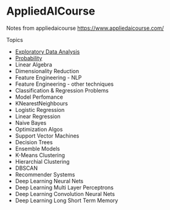 # AppliedAICourse
Notes from appliedaicourse https://www.appliedaicourse.com/ 

Topics

* [Exploratory Data Analysis](https://github.com/turlapativenkatkrishna/appliedaicourse/blob/master/eda/EDA_notes.ipynb)
* [Probability](https://github.com/turlapativenkatkrishna/appliedaicourse/blob/master/probability/Probability_and_Statistics.ipynb)
* Linear Algebra 
* Dimensionality Reduction
* Feature Engineering - NLP 
* Feature Engineering - other techniques 
* Classification & Regression Problems 
* Model Perfomance
* KNearestNeighbours
* Logistic Regression 
* Linear Regression
* Naive Bayes 
* Optimization Algos
* Support Vector Machines 
* Decision Trees 
* Ensemble Models
* K-Means Clustering 
* Hierarchial Clustering 
* DBSCAN
* Recommender Systems
* Deep Learning Neural Nets 
* Deep Learning Multi Layer Perceptrons 
* Deep Learning Convolution Neural Nets 
* Deep Learning Long Short Term Memory 




